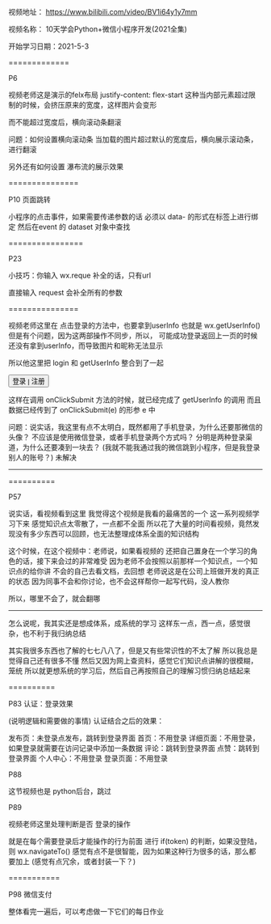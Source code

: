 视频地址：
https://www.bilibili.com/video/BV1i64y1y7mm


视频名称：
10天学会Python+微信小程序开发(2021全集)



开始学习日期：2021-5-3


=============

P6


视频老师这是演示的felx布局
justify-content: flex-start
这种当内部元素超过限制的时候，会挤压原来的宽度，这样图片会变形

而不能超过宽度后，横向滚动条翻滚


问题：如何设置横向滚动条
当加载的图片超过默认的宽度后，横向展示滚动条，进行翻滚



另外还有如何设置 瀑布流的展示效果




===============

P10 页面跳转

小程序的点击事件，如果需要传递参数的话
必须以 data- 的形式在标签上进行绑定
然后在event 的 dataset 对象中查找




================

P23

小技巧：你输入 wx.reque 补全的话，只有url

直接输入 request 会补全所有的参数


===============




视频老师这里在 点击登录的方法中，也要拿到userInfo
也就是 wx.getUserInfo()
但是有个问题，因为这两部操作不同步，所以，
可能成功登录返回上一页的时候
还没有拿到userInfo，而导致图片和昵称无法显示

所以他这里把 login 和 getUserInfo 整合到了一起


<button class="submit"  open-type="getUserInfo" bindgetuserinfo="onClickSubmit">登录 | 注册</button>
<!-- <button class="submit" catchtap="onClickLogin">登录 | 注册</button> -->


这样在调用 onClickSubmit 方法的时候，就已经完成了 getUserInfo 的调用
而且数据已经传到了 
onClickSubmit(e)   的形参 e 中


问题：说实话，我这里有点不太明白，既然都用了手机登录，为什么还要那微信的头像？
不应该是使用微信登录，或者手机登录两个方式吗？
分明是两种登录渠道，为什么还要凑到一块去？
(我就不能我通过我的微信跳到小程序，但是我登录别人的账号？)
未解决

-------




==========


P57 

说实话，看视频看到这里
我觉得这个视频是我看的最痛苦的一个
这一系列视频学习下来
感觉知识点太零散了，一点都不全面
所以花了大量的时间看视频，竟然发现没有多少东西可以回顾，也无法整理成体系全面的知识结构


这个时候，在这个视频中：老师说，如果看视频的 还把自己置身在一个学习的角色的话，接下来会过的非常难受
因为老师不会按照以前那样一个知识点，一个知识点的给你讲
不会的自己去看文档，去回想
老师说这是在公司上班做开发的真正的状态
因为同事不会和你讨论，也不会这样帮你一起写代码，没人教你

所以，哪里不会了，就会翻哪


----

怎么说呢，我其实还是想成体系，成系统的学习
这样东一点，西一点，感觉很杂，也不利于我归纳总结


其实我很多东西也了解的七七八八了，但是又有些常识性的不太了解
所以我总是觉得自己还有很多不懂
然后又因为网上查资料，感觉它们知识点讲解的很模糊，笼统
所以就更想系统的学习后，然后自己再按照自己的理解习惯归纳总结起来





==========


P83   认证：登录效果

(说明逻辑和需要做的事情)
认证结合之后的效果：

发布页：未登录点发布，跳转到登录界面
首页：不用登录
详细页面：不用登录，如果登录就需要在访问记录中添加一条数据
  评论：跳转到登录界面
  点赞：跳转到登录界面
个人中心：不用登录
登录页面：不用登录

P88   


这节视频也是 python后台，跳过


P89   

视频老师这里处理判断是否 登录的操作

就是在每个需要登录后才能操作的行为前面
进行 if(token) 的判断，如果没登陆，则 wx.navigateTo()
感觉有点不是很智能，因为如果这种行为很多的话，那么都要加上
(感觉有点冗余，或者封装一下？)




===========

P98   微信支付



整体看完一遍后，可以考虑做一下它们的每日作业